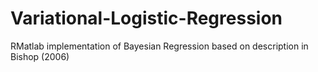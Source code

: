 # Variational-Logistic-Regression
RMatlab implementation of Bayesian Regression based on description in Bishop (2006)
